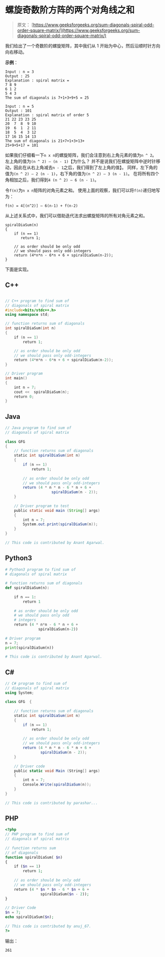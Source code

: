 # 螺旋奇数阶方阵的两个对角线之和

> 原文： [https://www.geeksforgeeks.org/sum-diagonals-spiral-odd-order-square-matrix/](https://www.geeksforgeeks.org/sum-diagonals-spiral-odd-order-square-matrix/)

我们给出了一个奇数阶的螺旋矩阵，其中我们从 1 开始为中心，然后沿顺时针方向向右移动。

**示例**：

```
Input : n = 3 
Output : 25
Explanation : spiral matrix = 
7 8 9
6 1 2
5 4 3
The sum of diagonals is 7+1+3+9+5 = 25

Input : n = 5
Output : 101
Explanation : spiral matrix of order 5
21 22 23 23 25
20  7  8  9 10
19  6  1  2 11
18  5  4  3 12
17 16 15 14 13
The sum of diagonals is 21+7+1+3+13+
25+9+5+17 = 101

```



如果我们仔细看一下`n x n`的螺旋矩阵，我们会注意到右上角元素的值为`n ^ 2`。 左上角的值为`(n ^ 2) – (n - 1)`【为什么？ 并不是说我们在螺旋矩阵中逆时针移动，因此在从右上角减去`n - 1`之后，我们得到了左上角的值】。 同样，左下角的值为`(n ^ 2) – 2 (n - 1)`，右下角的值为`(n ^ 2) – 3 (n - 1)`。 在将所有四个角相加之后，我们得到`4 (n ^ 2) – 6 (n - 1)`。

令`f(n)`为`n x n`矩阵的对角元素之和。 使用上面的观察，我们可以将`f(n)`递归地写为：

```
f(n) = 4[(n^2)] – 6(n-1) + f(n-2)  
```

从上述关系式中，我们可以借助迭代法求出螺旋矩阵的所有对角元素之和。

```
spiralDiaSum(n)
{
    if (n == 1)
       return 1;

    // as order should be only odd
    // we should pass only odd-integers
    return (4*n*n - 6*n + 6 + spiralDiaSum(n-2));
}

```

下面是实现。

## C++ 

```cpp

// C++ program to find sum of 
// diagonals of spiral matrix 
#include<bits/stdc++.h> 
using namespace std; 

// function returns sum of diagonals 
int spiralDiaSum(int n) 
{ 
    if (n == 1) 
        return 1; 

    // as order should be only odd 
    // we should pass only odd-integers 
    return (4*n*n - 6*n + 6 + spiralDiaSum(n-2)); 
} 

// Driver program 
int main() 
{ 
    int n = 7; 
    cout <<  spiralDiaSum(n); 
    return 0; 
} 

```

## Java

```java
// Java program to find sum of 
// diagonals of spiral matrix 
  
class GFG  
{ 
    // function returns sum of diagonals 
    static int spiralDiaSum(int n) 
    { 
        if (n == 1) 
            return 1; 
      
        // as order should be only odd 
        // we should pass only odd-integers 
        return (4 * n * n - 6 * n + 6 +  
                     spiralDiaSum(n - 2)); 
    } 
      
    // Driver program to test 
    public static void main (String[] args)  
    { 
        int n = 7; 
        System.out.print(spiralDiaSum(n)); 
    } 
} 
  
// This code is contributed by Anant Agarwal.
```

## Python3

```py
# Python3 program to find sum of 
# diagonals of spiral matrix 
  
# function returns sum of diagonals 
def spiralDiaSum(n): 
      
    if n == 1: 
        return 1
  
    # as order should be only odd 
    # we should pass only odd 
    # integers 
    return (4 * n*n - 6 * n + 6 +
               spiralDiaSum(n-2)) 
      
# Driver program 
n = 7; 
print(spiralDiaSum(n)) 
  
# This code is contributed by Anant Agarwal.
```

## C#

```cs
// C# program to find sum of 
// diagonals of spiral matrix 
using System; 
  
class GFG  { 
      
    // function returns sum of diagonals 
    static int spiralDiaSum(int n) 
    { 
        if (n == 1) 
            return 1; 
      
        // as order should be only odd 
        // we should pass only odd-integers 
        return (4 * n * n - 6 * n + 6 +  
                spiralDiaSum(n - 2)); 
    } 
      
    // Driver code 
    public static void Main (String[] args)  
    { 
        int n = 7; 
        Console.Write(spiralDiaSum(n)); 
    } 
} 
  
// This code is contributed by parashar...
```

## PHP

```php
<?php 
// PHP program to find sum of 
// diagonals of spiral matrix 
  
// function returns sum  
// of diagonals 
function spiralDiaSum( $n) 
{ 
    if ($n == 1) 
        return 1; 
  
    // as order should be only odd 
    // we should pass only odd-integers 
    return (4 * $n * $n - 6 * $n + 6 + 
                spiralDiaSum($n - 2)); 
} 
  
// Driver Code 
$n = 7; 
echo spiralDiaSum($n); 
  
// This code is contributed by anuj_67. 
?>
```


输出：

```
261
```

